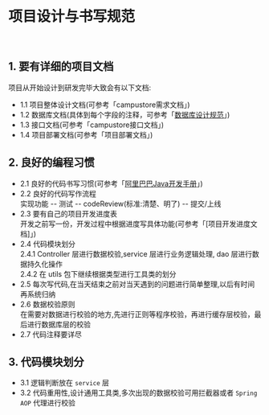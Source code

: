 # 项目设计与书写规范  


​    
## 1. 要有详细的项目文档  
项目从开始设计到研发完毕大致会有以下文档:  
- 1.1 项目整体设计文档(可参考「campustore需求文档」)  
- 1.2 数据库文档(具体到每个字段的注释，可参考「[数据库设计规范](https://github.com/Flying9001/Notes/blob/df86689900c3619d8e447ff12826ef3e5d915478/sql/%E6%95%B0%E6%8D%AE%E5%BA%93%E8%AE%BE%E8%AE%A1%E8%A7%84%E8%8C%83.md "https://github.com/Flying9001/Notes/blob/df86689900c3619d8e447ff12826ef3e5d915478/sql/%E6%95%B0%E6%8D%AE%E5%BA%93%E8%AE%BE%E8%AE%A1%E8%A7%84%E8%8C%83.md")」)  
- 1.3 接口文档(可参考「campustore接口文档」)  
- 1.4 项目部署文档(可参考「项目部署文档」)  
  
    
## 2. 良好的编程习惯
- 2.1 良好的代码书写习惯(可参考「[阿里巴巴Java开发手册](https://github.com/alibaba/p3c "https://github.com/alibaba/p3c")」)  
- 2.2 良好的代码写作流程  
    实现功能 -- 测试 -- codeReview(标准:清楚、明了)  -- 提交/上线  
- 2.3 要有自己的项目开发进度表  
    开发之前写一份，开发过程中根据进度写具体功能(可参考「[项目开发进度文档]」)  
- 2.4 代码模块划分  
    2.4.1 Controller 层进行数据校验,service 层进行业务逻辑处理, dao 层进行数据持久化操作  
    2.4.2 在 utils 包下继续根据类型进行工具类的划分  
- 2.5 每次写代码,在当天结束之前对当天遇到的问题进行简单整理,以后有时间再系统归纳  
- 2.6 数据校验原则  
    在需要对数据进行校验的地方,先进行正则等程序校验，再进行缓存层校验，最后进行数据库层的校验         
- 2.7 代码注释要详尽  


## 3. 代码模块划分  

- 3.1 逻辑判断放在 `service` 层  
- 3.2 代码重用性,设计通用工具类,多次出现的数据校验可用拦截器或者 `Spring AOP` 代理进行校验  

















